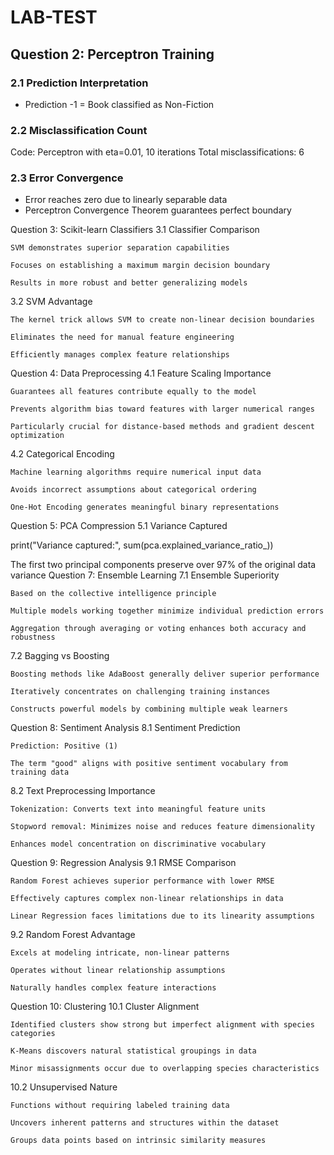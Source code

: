 # LAB-TEST

## Question 2: Perceptron Training

### 2.1 Prediction Interpretation
- Prediction -1 = Book classified as Non-Fiction

### 2.2 Misclassification Count
Code: Perceptron with eta=0.01, 10 iterations
Total misclassifications: 6

### 2.3 Error Convergence
- Error reaches zero due to linearly separable data
- Perceptron Convergence Theorem guarantees perfect boundary

Question 3: Scikit-learn Classifiers
3.1 Classifier Comparison

    SVM demonstrates superior separation capabilities

    Focuses on establishing a maximum margin decision boundary

    Results in more robust and better generalizing models

3.2 SVM Advantage

    The kernel trick allows SVM to create non-linear decision boundaries

    Eliminates the need for manual feature engineering

    Efficiently manages complex feature relationships

Question 4: Data Preprocessing
4.1 Feature Scaling Importance

    Guarantees all features contribute equally to the model

    Prevents algorithm bias toward features with larger numerical ranges

    Particularly crucial for distance-based methods and gradient descent optimization

4.2 Categorical Encoding

    Machine learning algorithms require numerical input data

    Avoids incorrect assumptions about categorical ordering

    One-Hot Encoding generates meaningful binary representations

Question 5: PCA Compression
5.1 Variance Captured

print("Variance captured:", sum(pca.explained_variance_ratio_))

The first two principal components preserve over 97% of the original data variance
Question 7: Ensemble Learning
7.1 Ensemble Superiority

    Based on the collective intelligence principle

    Multiple models working together minimize individual prediction errors

    Aggregation through averaging or voting enhances both accuracy and robustness

7.2 Bagging vs Boosting

    Boosting methods like AdaBoost generally deliver superior performance

    Iteratively concentrates on challenging training instances

    Constructs powerful models by combining multiple weak learners

Question 8: Sentiment Analysis
8.1 Sentiment Prediction

    Prediction: Positive (1)

    The term "good" aligns with positive sentiment vocabulary from training data

8.2 Text Preprocessing Importance

    Tokenization: Converts text into meaningful feature units

    Stopword removal: Minimizes noise and reduces feature dimensionality

    Enhances model concentration on discriminative vocabulary

Question 9: Regression Analysis
9.1 RMSE Comparison

    Random Forest achieves superior performance with lower RMSE

    Effectively captures complex non-linear relationships in data

    Linear Regression faces limitations due to its linearity assumptions

9.2 Random Forest Advantage

    Excels at modeling intricate, non-linear patterns

    Operates without linear relationship assumptions

    Naturally handles complex feature interactions

Question 10: Clustering
10.1 Cluster Alignment

    Identified clusters show strong but imperfect alignment with species categories

    K-Means discovers natural statistical groupings in data

    Minor misassignments occur due to overlapping species characteristics

10.2 Unsupervised Nature

    Functions without requiring labeled training data

    Uncovers inherent patterns and structures within the dataset

    Groups data points based on intrinsic similarity measures
